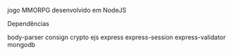 jogo MMORPG desenvolvido em NodeJS

Dependências 

body-parser
consign
crypto
ejs
express
express-session
express-validator
mongodb